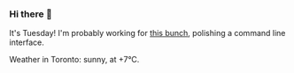 ### Hi there :wave:

It's Tuesday! I'm probably working for [this bunch](https://github.com/kohofinancial), polishing a command line interface.

Weather in Toronto: sunny, at +7°C.
